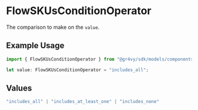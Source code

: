 # FlowSKUsConditionOperator

The comparison to make on the `value`.

## Example Usage

```typescript
import { FlowSKUsConditionOperator } from "@gr4vy/sdk/models/components";

let value: FlowSKUsConditionOperator = "includes_all";
```

## Values

```typescript
"includes_all" | "includes_at_least_one" | "includes_none"
```